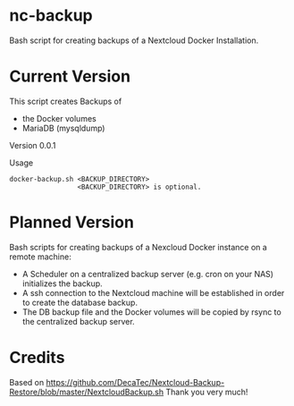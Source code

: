# nc-backup
Bash script for creating backups of a Nextcloud Docker Installation.

# Current Version
This script creates Backups of
 - the Docker volumes
 - MariaDB (mysqldump)

Version 0.0.1

Usage
```Shell
docker-backup.sh <BACKUP_DIRECTORY>
                 <BACKUP_DIRECTORY> is optional.
```

# Planned Version
Bash scripts for creating backups of a Nexcloud Docker instance on a remote machine:
- A Scheduler on a centralized backup server (e.g. cron on your NAS) initializes the backup.
- A ssh connection to the Nextcloud machine will be established in order to create the database backup.
- The DB backup file and the Docker volumes will be copied by rsync to the centralized backup server.

# Credits
Based on https://github.com/DecaTec/Nextcloud-Backup-Restore/blob/master/NextcloudBackup.sh
Thank you very much!
